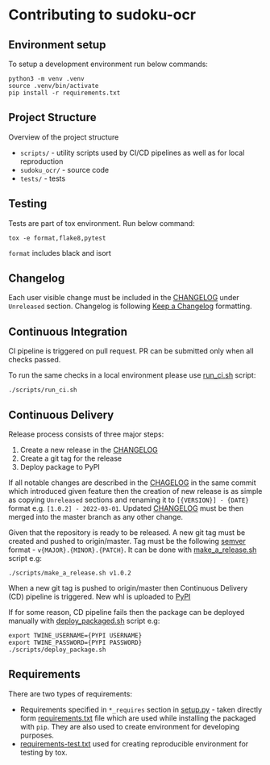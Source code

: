 # Contributing to sudoku-ocr

## Environment setup
To setup a development environment run below commands:
```
python3 -m venv .venv
source .venv/bin/activate
pip install -r requirements.txt
```

## Project Structure
Overview of the project structure
* `scripts/` - utility scripts used by CI/CD pipelines as well as for local reproduction
* `sudoku_ocr/` - source code
* `tests/` - tests

## Testing
Tests are part of tox environment. Run below command:
```
tox -e format,flake8,pytest
```
`format` includes black and isort

## Changelog
Each user visible change must be included in the [CHANGELOG](./CHANGELOG.md) under `Unreleased` section.
Changelog is following [Keep a Changelog](https://keepachangelog.com) formatting.

## Continuous Integration
CI pipeline is triggered on pull request. PR can be submitted only when all checks passed.

To run the same checks in a local environment please use [run_ci.sh](./scripts/run_ci.sh) script:
```
./scripts/run_ci.sh
```

## Continuous Delivery
Release process consists of three major steps:
1. Create a new release in the [CHANGELOG](./CHANGELOG.md)
2. Create a git tag for the release
3. Deploy package to PyPI

If all notable changes are described in the [CHAGELOG](./CHANGELOG.md) in the same commit which introduced given feature then the creation of new release is as simple as copying `Unreleased` sections and renaming it to `[{VERSION}] - {DATE}` format e.g. `[1.0.2] - 2022-03-01`.
Updated [CHANGELOG](./CHANGELOG.md) must be then merged into the master branch as any other change.

Given that the repository is ready to be released. A new git tag must be created and pushed to origin/master. Tag must be the following [semver](https://semver.org/spec/v2.0.0.html) format - `v{MAJOR}.{MINOR}.{PATCH}`.
It can be done with [make_a_release.sh](./scripts/make_a_release.sh) script e.g:
```
./scripts/make_a_release.sh v1.0.2
```

When a new git tag is pushed to origin/master then Continuous Delivery (CD) pipeline is triggered. New whl is uploaded to [PyPI](https://pypi.org/project/sudoku-ocr/)

If for some reason, CD pipeline fails then the package can be deployed manually with [deploy_packaged.sh](./scripts/deploy_package.sh) script e.g:
```
export TWINE_USERNAME={PYPI USERNAME}
export TWINE_PASSWORD={PYPI PASSWORD}
./scripts/deploy_package.sh
```

## Requirements
There are two types of requirements:
* Requirements specified in `*_requires` section in [setup.py](./setup.py) - taken directly form [requirements.txt](./requirements.txt) file which are used while installing the packaged with `pip`. They are also used to create environment for developing purposes.
* [requirements-test.txt](./requirements-test.txt) used for creating reproducible environment for testing by tox.